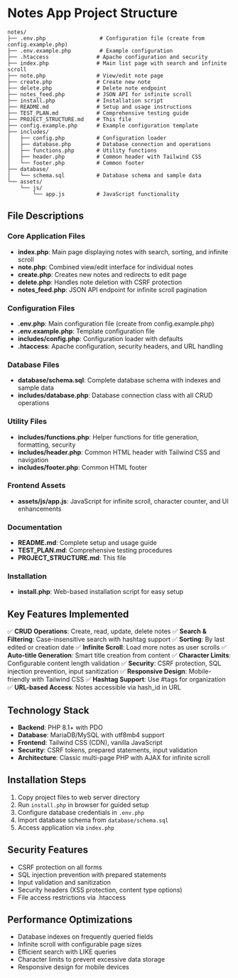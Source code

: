 # Notes App Project Structure

```
notes/
├── .env.php                 # Configuration file (create from config.example.php)
├── .env.example.php         # Example configuration
├── .htaccess               # Apache configuration and security
├── index.php               # Main list page with search and infinite scroll
├── note.php                # View/edit note page
├── create.php              # Create new note
├── delete.php              # Delete note endpoint
├── notes_feed.php          # JSON API for infinite scroll
├── install.php             # Installation script
├── README.md               # Setup and usage instructions
├── TEST_PLAN.md            # Comprehensive testing guide
├── PROJECT_STRUCTURE.md    # This file
├── config.example.php      # Example configuration template
├── includes/
│   ├── config.php          # Configuration loader
│   ├── database.php        # Database connection and operations
│   ├── functions.php       # Utility functions
│   ├── header.php          # Common header with Tailwind CSS
│   └── footer.php          # Common footer
├── database/
│   └── schema.sql          # Database schema and sample data
└── assets/
    └── js/
        └── app.js          # JavaScript functionality
```

## File Descriptions

### Core Application Files
- **index.php**: Main page displaying notes with search, sorting, and infinite scroll
- **note.php**: Combined view/edit interface for individual notes
- **create.php**: Creates new notes and redirects to edit page
- **delete.php**: Handles note deletion with CSRF protection
- **notes_feed.php**: JSON API endpoint for infinite scroll pagination

### Configuration Files
- **.env.php**: Main configuration file (create from config.example.php)
- **.env.example.php**: Template configuration file
- **includes/config.php**: Configuration loader with defaults
- **.htaccess**: Apache configuration, security headers, and URL handling

### Database Files
- **database/schema.sql**: Complete database schema with indexes and sample data
- **includes/database.php**: Database connection class with all CRUD operations

### Utility Files
- **includes/functions.php**: Helper functions for title generation, formatting, security
- **includes/header.php**: Common HTML header with Tailwind CSS and navigation
- **includes/footer.php**: Common HTML footer

### Frontend Assets
- **assets/js/app.js**: JavaScript for infinite scroll, character counter, and UI enhancements

### Documentation
- **README.md**: Complete setup and usage guide
- **TEST_PLAN.md**: Comprehensive testing procedures
- **PROJECT_STRUCTURE.md**: This file

### Installation
- **install.php**: Web-based installation script for easy setup

## Key Features Implemented

✅ **CRUD Operations**: Create, read, update, delete notes
✅ **Search & Filtering**: Case-insensitive search with hashtag support
✅ **Sorting**: By last edited or creation date
✅ **Infinite Scroll**: Load more notes as user scrolls
✅ **Auto-title Generation**: Smart title creation from content
✅ **Character Limits**: Configurable content length validation
✅ **Security**: CSRF protection, SQL injection prevention, input sanitization
✅ **Responsive Design**: Mobile-friendly with Tailwind CSS
✅ **Hashtag Support**: Use #tags for organization
✅ **URL-based Access**: Notes accessible via hash_id in URL

## Technology Stack

- **Backend**: PHP 8.1+ with PDO
- **Database**: MariaDB/MySQL with utf8mb4 support
- **Frontend**: Tailwind CSS (CDN), vanilla JavaScript
- **Security**: CSRF tokens, prepared statements, input validation
- **Architecture**: Classic multi-page PHP with AJAX for infinite scroll

## Installation Steps

1. Copy project files to web server directory
2. Run `install.php` in browser for guided setup
3. Configure database credentials in `.env.php`
4. Import database schema from `database/schema.sql`
5. Access application via `index.php`

## Security Features

- CSRF protection on all forms
- SQL injection prevention with prepared statements
- Input validation and sanitization
- Security headers (XSS protection, content type options)
- File access restrictions via .htaccess

## Performance Optimizations

- Database indexes on frequently queried fields
- Infinite scroll with configurable page sizes
- Efficient search with LIKE queries
- Character limits to prevent excessive data storage
- Responsive design for mobile devices
